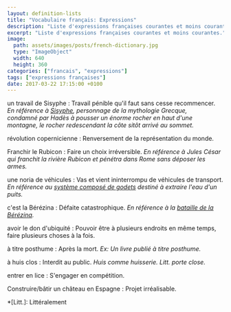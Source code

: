 ```yaml
---
layout: definition-lists
title: "Vocabulaire français: Expressions"
description: "Liste d'expressions françaises courantes et moins courantes."
excerpt: "Liste d'expressions françaises courantes et moins courantes."
image:
  path: assets/images/posts/french-dictionary.jpg
  type: "ImageObject"
  width: 640
  height: 360
categories: ["francais", "expressions"]
tags: ["expressions françaises"]
date: 2017-03-22 17:15:00 +0100
---
```


un travail de Sisyphe
: Travail pénible qu'il faut sans cesse recommencer.
*En référence à [Sisyphe](https://fr.wikipedia.org/wiki/Sisyphe), personnage de la mythologie Grecque, condamné par Hadès à pousser un énorme rocher en haut d'une montagne, le rocher redescendant la côte sitôt arrivé au sommet.*

révolution copernicienne
: Renversement de la représentation du monde.

Franchir le Rubicon
: Faire un choix irréversible.
*En référence à Jules César qui franchit la rivière Rubicon et pénétra dans Rome sans déposer les armes.*

une noria de véhicules
: Vas et vient ininterrompu de véhicules de transport.
*En référence au [système composé de godets](https://fr.wikipedia.org/wiki/Noria) destiné à extraire l'eau d'un puits.*

c'est la Bérézina
: Défaite catastrophique.
*En référence à la [bataille de la Bérézina](https://fr.wikipedia.org/wiki/Bataille_de_la_B%C3%A9r%C3%A9zina).*

avoir le don d'ubiquité
: Pouvoir être à plusieurs endroits en même temps, faire plusieurs choses à la fois.

à titre posthume
: Après la mort.
*Ex: Un livre publié à titre posthume.*

à huis clos
: Interdit au public.
*Huis comme huisserie. Litt. porte close.*

entrer en lice
: S'engager en compétition.

Construire/bâtir un château en Espagne
: Projet irréalisable.



*[Litt.]: Littéralement
